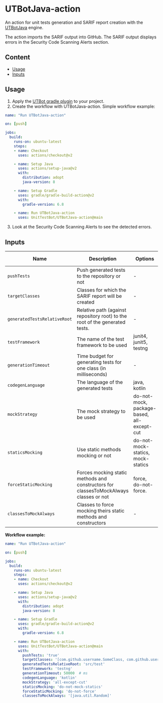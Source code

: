 # UTBotJava-action

An action for unit tests generation and SARIF report creation with the [UTBotJava](https://github.com/UnitTestBot/UTBotJava) engine.

The action imports the SARIF output into GitHub. The SARIF output displays errors in the Security Code Scanning Alerts section.

## Content

- [Usage](#usage)
- [Inputs](#inputs)

## Usage

1. Apply the [UTBot gradle plugin](https://plugins.gradle.org/plugin/org.utbot.gradle.plugin) to your project.
2. Create the workflow with UTBotJava-action. Simple workflow example:

```YAML
name: "Run UTBotJava-action"

on: [push]

jobs:
  build:
    runs-on: ubuntu-latest
    steps:
    - name: Checkout
      uses: actions/checkout@v2

    - name: Setup Java
      uses: actions/setup-java@v2
      with:
        distribution: adopt
        java-version: 8

    - name: Setup Gradle
      uses: gradle/gradle-build-action@v2
      with:
        gradle-version: 6.8

    - name: Run UTBotJava-action
      uses: UnitTestBot/UTBotJava-action@main
```
3. Look at the Security Code Scanning Alerts to see the detected errors.

## Inputs

| Name | Description | Options | Default value |
| --- | --- | --- | --- |
| `pushTests` | Push generated tests to the repository or not | - | true |
| `targetClasses` | Classes for which the SARIF report will be created | - | all classes |
| `generatedTestsRelativeRoot` | Relative path (against repository root) to the root of the generated tests. | - | .utbot/test |
| `testFramework` | The name of the test framework to be used | junit4, junit5, testng | junit5 |
| `generationTimeout` | Time budget for generating tests for one class (in milliseconds) | - | 60000 |
| `codegenLanguage` | The language of the generated tests | java, kotlin | java |
| `mockStrategy` | The mock strategy to be used | do-not-mock, package-based, all-except-cut | package-based |
| `staticsMocking` | Use static methods mocking or not | do-not-mock-statics, mock-statics | mock-statics |
| `forceStaticMocking` | Forces mocking static methods and constructors for classesToMockAlways classes or not | force, do-not-force. | force |
| `classesToMockAlways` | Classes to force mocking theirs static methods and constructors | - | some internal classes |

__Workflow example:__

```YAML
name: "Run UTBotJava-action"

on: [push]

jobs:
  build:
    runs-on: ubuntu-latest
    steps:
    - name: Checkout
      uses: actions/checkout@v2

    - name: Setup Java
      uses: actions/setup-java@v2
      with:
        distribution: adopt
        java-version: 8

    - name: Setup Gradle
      uses: gradle/gradle-build-action@v2
      with:
        gradle-version: 6.8

    - name: Run UTBotJava-action
      uses: UnitTestBot/UTBotJava-action@main
      with:
        pushTests: 'true'
        targetClasses: '[com.github.username.SomeClass, com.github.username.AnotherClass]'
        generatedTestsRelativeRoot: 'src/test'
        testFramework: 'testng'
        generationTimeout: 50000  # ms
        codegenLanguage: 'kotlin'
        mockStrategy: 'all-except-cut'
        staticsMocking: 'do-not-mock-statics'
        forceStaticMocking: 'do-not-force'
        classesToMockAlways: '[java.util.Random]'
```
